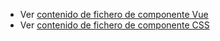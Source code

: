  - Ver [contenido de fichero de componente Vue](./ztable.vue)
 - Ver [contenido de fichero de componente CSS](./ztable.css)
